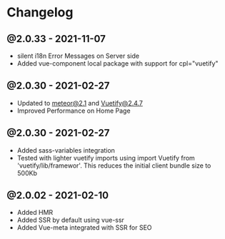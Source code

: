 # Changelog

## @2.0.33 - 2021-11-07
- silent i18n Error Messages on Server side
- Added vue-component local package with support for cpl="vuetify"
## @2.0.30 - 2021-02-27
- Updated to meteor@2.1 and Vuetify@2.4.7
- Improved Performance on Home Page
## @2.0.30 - 2021-02-27
- Added sass-variables integration
- Tested with lighter vuetify imports using import Vuetify from 'vuetify/lib/framewor'. This reduces the initial client bundle size to 500Kb
## @2.0.02 - 2021-02-10
- Added HMR
- Added SSR by default using vue-ssr
- Added Vue-meta integrated with SSR for SEO